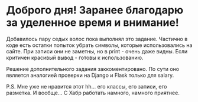 # Доброго дня! Заранее благодарю за уделенное время и внимание!
Добавилось пару седых волос пока выполнял это задание. Частично в коде есть остатки попыток убрать символы, которые
использовались на сайте. При записи они не заметны, но в print - очень даже видны. Если критичен красивый вывод -
готовы к использованию.

Решение дополнительного задания заккоментировано. По сути оно является аналогией проверки на Django и Flask только для salary.

P.S. Мне уже не нравится этот hh... его классы, его записи, его разметка. И вообще... С Хабр работать намного, намного приятнее.
